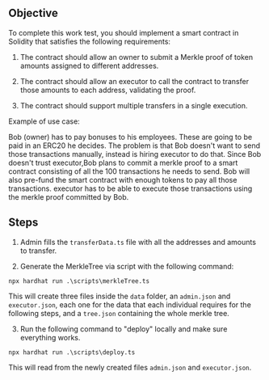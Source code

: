 ## Objective

To complete this work test, you should implement a smart contract in Solidity that satisfies the following requirements:

1. The contract should allow an owner to submit a Merkle proof of token amounts assigned to different addresses.

2. The contract should allow an executor to call the contract to transfer those amounts to each address, validating the proof.

3. The contract should support multiple transfers in a single execution.

Example of use case:

Bob (owner) has to pay bonuses to his employees. These are going to be paid in an ERC20 he decides. The problem is that Bob doesn't want to send those transactions manually, instead is hiring executor to do that. Since Bob doesn't trust executor,Bob plans to commit a merkle proof to a smart contract consisting of all the 100 transactions he needs to send. Bob will also pre-fund the smart contract with enough tokens to pay all those transactions. executor has to be able to execute those transactions using the merkle proof committed by Bob.

## Steps

1. Admin fills the `transferData.ts` file with all the addresses and amounts to transfer.

2. Generate the MerkleTree via script with the following command:

```
npx hardhat run .\scripts\merkleTree.ts
```

This will create three files inside the `data` folder, an `admin.json` and `executor.json`, each one for the data that each individual requires for the following steps, and a `tree.json` containing the whole merkle tree.

3. Run the following command to "deploy" locally and make sure everything works.

```
npx hardhat run .\scripts\deploy.ts
```

This will read from the newly created files `admin.json` and `executor.json`.
